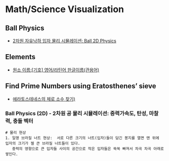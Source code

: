 # Math/Science Visualization 

## Ball Physics
- [2차원 자유낙하 입자 물리 시뮬레이션: Ball 2D Physics](https://mark2021-github.github.io/Ball2D-Physics/) 

## Elements
- [원소 이름:[기호] 영어/라틴어 한글이름(관용어)](https://mark2021-github.github.io/Elements/)

## Find Prime Numbers using Eratosthenes’ sieve 
 - [에라토스테네스의 체로 소수 찾기)](https://cw-math.github.io/PrimeNumber/)
 

### Ball Physics (2D) - 2차원 공 물리 시뮬레이션: 중력가속도, 탄성, 마찰력, 충돌 벡터 

```
# 물리 현상 
1. 일명 브라질 너트 현상:  서로 다른 크기의 너트(입자)들이 담긴 봉지를 열면 맨 위에 입자의 크기가 젤 큰 브라질 너트들이 있다.  
   중력의 영향으로 큰 입자들 사이의 공간으로 작은 입자들은 쑥쑥 빠져서 차곡 차곡 아래로 쌓인다. 

```
